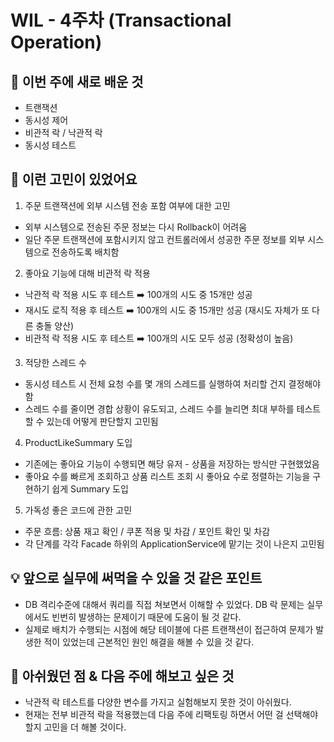 # WIL - 4주차 (Transactional Operation)

## 🧠 이번 주에 새로 배운 것
- 트랜잭션
- 동시성 제어
- 비관적 락 / 낙관적 락
- 동시성 테스트

## 💭 이런 고민이 있었어요
1. 주문 트랜잭션에 외부 시스템 전송 포함 여부에 대한 고민
- 외부 시스템으로 전송된 주문 정보는 다시 Rollback이 어려움
- 일단 주문 트랜잭션에 포함시키지 않고 컨트롤러에서 성공한 주문 정보를 외부 시스템으로 전송하도록 배치함
2. 좋아요 기능에 대해 비관적 락 적용
- 낙관적 락 적용 시도 후 테스트 ➡️ 100개의 시도 중 15개만 성공
- 재시도 로직 적용 후 테스트 ➡️ 100개의 시도 중 15개만 성공 (재시도 자체가 또 다른 충돌 양산)
- 비관적 락 적용 시도 후 테스트 ➡️ 100개의 시도 모두 성공 (정확성이 높음)
3. 적당한 스레드 수
- 동시성 테스트 시 전체 요청 수를 몇 개의 스레드를 실행하여 처리할 건지 결정해야 함
- 스레드 수를 줄이면 경합 상황이 유도되고, 스레드 수를 늘리면 최대 부하를 테스트할 수 있는데 어떻게 판단할지 고민됨
4. ProductLikeSummary 도입
- 기존에는 좋아요 기능이 수행되면 해당 유저 - 상품을 저장하는 방식만 구현했었음
- 좋아요 수를 빠르게 조회하고 상품 리스트 조회 시 좋아요 수로 정렬하는 기능을 구현하기 쉽게 Summary 도입
5. 가독성 좋은 코드에 관한 고민
- 주문 흐름: 상품 재고 확인 / 쿠폰 적용 및 차감 / 포인트 확인 및 차감
- 각 단계를 각각 Facade 하위의 ApplicationService에 맡기는 것이 나은지 고민됨 

## 💡 앞으로 실무에 써먹을 수 있을 것 같은 포인트
- DB 격리수준에 대해서 쿼리를 직접 쳐보면서 이해할 수 있었다. DB 락 문제는 실무에서도 빈번히 발생하는 문제이기 때문에 도움이 될 것 같다.
- 실제로 배치가 수행되는 시점에 해당 테이블에 다른 트랜잭션이 접근하여 문제가 발생한 적이 있었는데 근본적인 원인 해결을 해볼 수 있을 것 같다.

## 🤔 아쉬웠던 점 & 다음 주에 해보고 싶은 것
- 낙관적 락 테스트를 다양한 변수를 가지고 실험해보지 못한 것이 아쉬웠다.
- 현재는 전부 비관적 락을 적용했는데 다음 주에 리팩토링 하면서 어떤 걸 선택해야할지 고민을 더 해볼 것이다.
